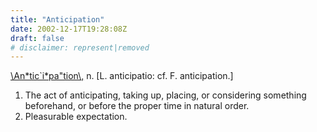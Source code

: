 ```yaml
---
title: "Anticipation"
date: 2002-12-17T19:28:08Z
draft: false
# disclaimer: represent|removed
---
```


[\\An\*tic\`i\*pa"tion\\,](https://web.archive.org/web/20030216210837/http://dictionary.reference.com/search?q=anticipation&r=67 "Look it up") n. \[L. anticipatio: cf. F. anticipation.\]

1.  The act of anticipating, taking up, placing, or considering something beforehand, or before the proper time in natural order.
2.  Pleasurable expectation.